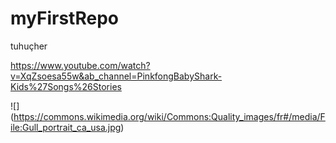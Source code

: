 # myFirstRepo

tuhuçher

https://www.youtube.com/watch?v=XqZsoesa55w&ab_channel=PinkfongBabyShark-Kids%27Songs%26Stories

![] (https://commons.wikimedia.org/wiki/Commons:Quality_images/fr#/media/File:Gull_portrait_ca_usa.jpg)
